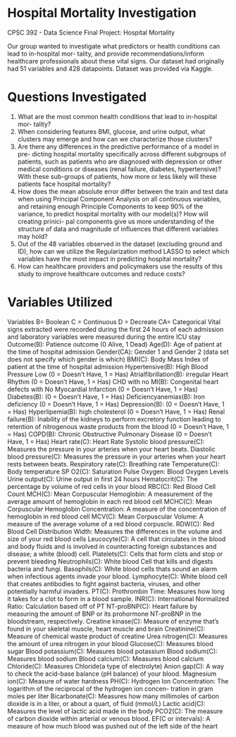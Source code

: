 # Hospital Mortality Investigation 
CPSC 392 - Data Science Final Project: Hospital Mortality 

Our group wanted to investigate what predictors or health conditions can lead to in-hospital mor- tality, and provide recommendations/inform healthcare professionals about these vital signs. Our dataset had originally had 51 variables and 428 datapoints. Dataset was provided via Kaggle.

# Questions Investigated
1) What are the most common health conditions that lead to in-hospital mor- tality?
2) When considering features BMI, glucose, and urine output, what clusters may emerge and how can we characterize those clusters?
3) Are there any differences in the predictive performance of a model in pre- dicting hospital mortality specifically across different subgroups of patients, such as patients who are diagnosed with depression or other medical conditions or diseases (renal failure, diabetes, hypertensive)? With these sub-groups of patients, how more or less likely will these patients face hospital mortality?
4) How does the mean absolute error differ between the train and test data when using Principal Component Analysis on all continuous variables, and retaining enough Principle Components to keep 90% of the variance, to predict hospital mortality with our model(s)? How will creating prinici- pal components give us more understanding of the structure of data and magnitude of influences that different variables may hold?
5) Out of the 48 variables observed in the dataset (excluding ground and ID), how can we utilize the Regularization method LASSO to select which variables have the most impact in predicting hospital mortality?
6) How can healthcare providers and policymakers use the results of this study to improve healthcare outcomes and reduce costs?

# Variables Utilized
Variables B= Boolean C = Continuous D = Decreate CA= Categorical
Vital signs extracted were recorded during the first 24 hours of each admission and laboratory variables were measured during the entire ICU stay
Outcome(B): Patience outcome (0 Alive, 1 Dead)
Age(D): Age of patient at the time of hospital admission
Gender(CA): Gender 1 and Gender 2 (data set does not specify which gender is which)
BMI(C): Body Mass Index of patient at the time of hospital admission
Hypertensive(B): High Blood Pressure Low (0 = Doesn’t Have, 1 = Has)
Atrialfibrillation(B): irregular Heart Rhythm (0 = Doesn’t Have, 1 = Has)
CHD with no MI(B): Congenital heart defects with No Myocardial Infarction (0 = Doesn’t Have, 1 = Has)
Diabetes(B): (0 = Doesn’t Have, 1 = Has)
Deficiencyanemias(B): Iron deficiency (0 = Doesn’t Have, 1 = Has)
Depression(B): (0 = Doesn’t Have, 1 = Has)
Hyperlipemia(B): high cholesterol (0 = Doesn’t Have, 1 = Has)
Renal failure(B): Inability of the kidneys to perform excretory function leading to retention of nitrogenous waste products from the blood (0 = Doesn’t Have, 1 = Has)
COPD(B): Chronic Obstructive Pulmonary Disease (0 = Doesn’t Have, 1 = Has)
Heart rate(C): Heart Rate
Systolic blood pressure(C): Measures the pressure in your arteries when your heart beats.
Diastolic blood pressure(C): Measures the pressure in your arteries when your heart rests between beats.
Respiratory rate(C): Breathing rate
Temperature(C): Body temperature
SP O2(C): Saturation Pulse Oxygen: Blood Oxygen Levels
Urine output(C): Urine output in first 24 hours
Hematocrit(C): The percentage by volume of red cells in your blood
RBC(C): Red Blood Cell Count
MCH(C): Mean Corpuscular Hemoglobin: A measurement of the average amount of hemoglobin in each red blood cell
MCHC(C): Mean Corpuscular Hemoglobin Concentration: A measure of the concentration of hemoglobin in red blood cell
MCV(C): Mean Corpuscular Volume: A measure of the average volume of a red blood corpuscle.
RDW(C): Red Blood Cell Distribution Width: Measures the differences in the volume and size of your red blood cells
Leucocyte(C): A cell that circulates in the blood and body fluids and is involved in counteracting foreign substances and disease; a white (blood) cell.
Platelets(C): Cells that form clots and stop or prevent bleeding
Neutrophils(C): White blood Cell that kills and digests bacteria and fungi.
Basophils(C): White blood cells thats sound an alarm when infectious agents invade your blood.
Lymphocyte(C): White blood cell that creates antibodies to fight against bacteria, viruses, and other potentially harmful invaders.
PT(C): Prothrombin Time: Measures how long it takes for a clot to form in a blood sample. INR(C): International Normalized Ratio: Calculation based off of PT
NT-proBNP(C): Heart failure by measuring the amount of BNP or its prohormone NT-proBNP in the bloodstream, respectively.
Creatine kinase(C): Measure of enzyme that’s found in your skeletal muscle, heart muscle and brain Creatinine(C): Measure of chemical waste product of creatine
Urea nitrogen(C): Measures the amount of urea nitrogen in your blood
Glucose(C): Measures blood sugar
Blood potassium(C): Measures blood potassium Blood sodium(C): Measures blood sodium
Blood calcium(C): Measures blood calcium Chloride(C): Measures Chloride(a type of electrolyte)
Anion gap(C): A way to check the acid-base balance (pH balance) of your blood. Magnesium ion(C): Measure of water hardness
PH(C): Hydrogen Ion Concentration: The logarithm of the reciprocal of the hydrogen ion concen- tration in gram moles per liter
Bicarbonate(C): Measures how many millimoles of carbon dioxide is in a liter, or about a quart, of fluid (mmol/L)
Lactic acid(C): Measures the level of lactic acid made in the body
PCO2(C): The measure of carbon dioxide within arterial or venous blood.
EF(C or intervals): A measure of how much blood was pushed out of the left side of the heart

